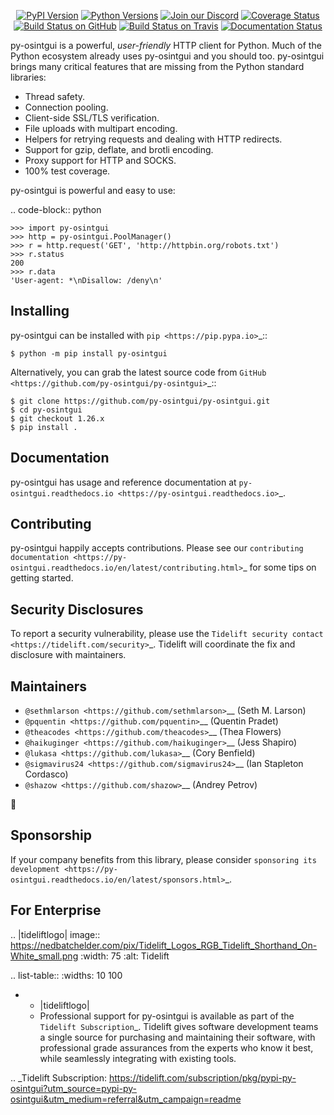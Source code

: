    <p align="center">
      <a href="https://pypi.org/project/py-osintgui"><img alt="PyPI Version" src="https://img.shields.io/pypi/v/py-osintgui.svg?maxAge=86400" /></a>
      <a href="https://pypi.org/project/py-osintgui"><img alt="Python Versions" src="https://img.shields.io/pypi/pyversions/py-osintgui.svg?maxAge=86400" /></a>
      <a href="https://discord.gg/CHEgCZN"><img alt="Join our Discord" src="https://img.shields.io/discord/756342717725933608?color=%237289da&label=discord" /></a>
      <a href="https://codecov.io/gh/py-osintgui/py-osintgui"><img alt="Coverage Status" src="https://img.shields.io/codecov/c/github/py-osintgui/py-osintgui.svg" /></a>
      <a href="https://github.com/py-osintgui/py-osintgui/actions?query=workflow%3ACI"><img alt="Build Status on GitHub" src="https://github.com/py-osintgui/py-osintgui/workflows/CI/badge.svg" /></a>
      <a href="https://travis-ci.org/py-osintgui/py-osintgui"><img alt="Build Status on Travis" src="https://travis-ci.org/py-osintgui/py-osintgui.svg?branch=master" /></a>
      <a href="https://py-osintgui.readthedocs.io"><img alt="Documentation Status" src="https://readthedocs.org/projects/py-osintgui/badge/?version=latest" /></a>
   </p>

py-osintgui is a powerful, *user-friendly* HTTP client for Python. Much of the
Python ecosystem already uses py-osintgui and you should too.
py-osintgui brings many critical features that are missing from the Python
standard libraries:

- Thread safety.
- Connection pooling.
- Client-side SSL/TLS verification.
- File uploads with multipart encoding.
- Helpers for retrying requests and dealing with HTTP redirects.
- Support for gzip, deflate, and brotli encoding.
- Proxy support for HTTP and SOCKS.
- 100% test coverage.

py-osintgui is powerful and easy to use:

.. code-block:: python

    >>> import py-osintgui
    >>> http = py-osintgui.PoolManager()
    >>> r = http.request('GET', 'http://httpbin.org/robots.txt')
    >>> r.status
    200
    >>> r.data
    'User-agent: *\nDisallow: /deny\n'


Installing
----------

py-osintgui can be installed with `pip <https://pip.pypa.io>`_::

    $ python -m pip install py-osintgui

Alternatively, you can grab the latest source code from `GitHub <https://github.com/py-osintgui/py-osintgui>`_::

    $ git clone https://github.com/py-osintgui/py-osintgui.git
    $ cd py-osintgui
    $ git checkout 1.26.x
    $ pip install .


Documentation
-------------

py-osintgui has usage and reference documentation at `py-osintgui.readthedocs.io <https://py-osintgui.readthedocs.io>`_.


Contributing
------------

py-osintgui happily accepts contributions. Please see our
`contributing documentation <https://py-osintgui.readthedocs.io/en/latest/contributing.html>`_
for some tips on getting started.


Security Disclosures
--------------------

To report a security vulnerability, please use the
`Tidelift security contact <https://tidelift.com/security>`_.
Tidelift will coordinate the fix and disclosure with maintainers.


Maintainers
-----------

- `@sethmlarson <https://github.com/sethmlarson>`__ (Seth M. Larson)
- `@pquentin <https://github.com/pquentin>`__ (Quentin Pradet)
- `@theacodes <https://github.com/theacodes>`__ (Thea Flowers)
- `@haikuginger <https://github.com/haikuginger>`__ (Jess Shapiro)
- `@lukasa <https://github.com/lukasa>`__ (Cory Benfield)
- `@sigmavirus24 <https://github.com/sigmavirus24>`__ (Ian Stapleton Cordasco)
- `@shazow <https://github.com/shazow>`__ (Andrey Petrov)

👋


Sponsorship
-----------

If your company benefits from this library, please consider `sponsoring its
development <https://py-osintgui.readthedocs.io/en/latest/sponsors.html>`_.


For Enterprise
--------------

.. |tideliftlogo| image:: https://nedbatchelder.com/pix/Tidelift_Logos_RGB_Tidelift_Shorthand_On-White_small.png
   :width: 75
   :alt: Tidelift

.. list-table::
   :widths: 10 100

   * - |tideliftlogo|
     - Professional support for py-osintgui is available as part of the `Tidelift
       Subscription`_.  Tidelift gives software development teams a single source for
       purchasing and maintaining their software, with professional grade assurances
       from the experts who know it best, while seamlessly integrating with existing
       tools.

.. _Tidelift Subscription: https://tidelift.com/subscription/pkg/pypi-py-osintgui?utm_source=pypi-py-osintgui&utm_medium=referral&utm_campaign=readme

